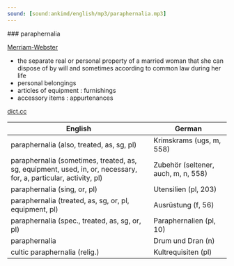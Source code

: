 ```yaml
---
sound: [sound:ankimd/english/mp3/paraphernalia.mp3]
---
```


\### paraphernalia

[Merriam-Webster](https://www.merriam-webster.com/dictionary/paraphernalia)

- the separate real or personal property of a married woman that she can dispose of by will and sometimes according to common law during her life
- personal belongings
- articles of equipment : furnishings
- accessory items : appurtenances

[dict.cc](https://www.dict.cc/paraphernalia)

| English        | German       |
| -------------- | ------------ |
| paraphernalia (also, treated, as, sg, pl) | Krimskrams (ugs, m, 558) |
| paraphernalia (sometimes, treated, as, sg, equipment, used, in, or, necessary, for, a, particular, activity, pl) | Zubehör (seltener, auch, m, n, 558) |
| paraphernalia (sing, or, pl) | Utensilien (pl, 203) |
| paraphernalia (treated, as, sg, or, pl, equipment, pl) | Ausrüstung (f, 56) |
| paraphernalia (spec., treated, as, sg, or, pl) | Paraphernalien (pl, 10) |
| paraphernalia | Drum und Dran (n) |
| cultic paraphernalia (relig.) | Kultrequisiten (pl) |
